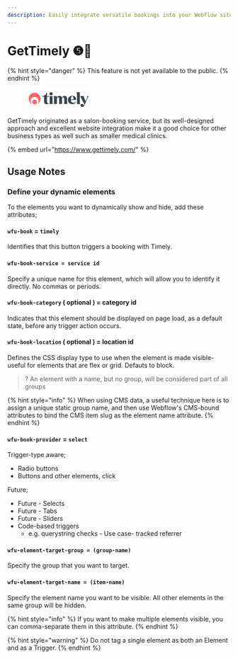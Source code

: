 ```yaml
---
description: Easily integrate versatile bookings into your Webflow site using GetTimely
---
```


# GetTimely ❺🧪

{% hint style="danger" %}
This feature is not yet available to the public.&#x20;
{% endhint %}

<div align="left">

<figure><img src="../.gitbook/assets/image (52).png" alt=""><figcaption></figcaption></figure>

</div>

GetTimely originated as a salon-booking service, but its well-designed approach and excellent website integration make it a good choice for other business types as well such as smaller medical clinics.&#x20;

{% embed url="https://www.gettimely.com/" %}

## Usage Notes

### Define your dynamic elements

To the elements you want to dynamically show and hide, add these attributes;

#### `wfu-book` = `timely`

Identifies that this button triggers a booking with Timely.

#### `wfu-book-service = service id`

Specify a unique name for this element, which will allow you to identify it directly. No commas or periods.&#x20;

#### `wfu-book-category` ( optional ) = category id

Indicates that this element should be displayed on page load, as a default state, before any trigger action occurs.&#x20;

#### `wfu-book-location` ( optional ) = location id

Defines the CSS display type to use when the element is made visible- useful for elements that are flex or grid.  Defauts to block.&#x20;

> ? An element with a name, but no group, will be considered part of all groups&#x20;

{% hint style="info" %}
When using CMS data, a useful technique here is to assign a unique static group name, and then use Webflow's CMS-bound attributes to bind the CMS item slug as the element name attribute.&#x20;
{% endhint %}

#### `wfu-book-provider` = `select`

Trigger-type aware;

* Radio buttons
* Buttons and other elements, click&#x20;

Future;

* Future - Selects&#x20;
* Future - Tabs
* Future - Sliders
* Code-based triggers
  * e.g. querystring checks - Use case- tracked referrer&#x20;

#### `wfu-element-target-group = (group-name)`

Specify the group that you want to target.

#### `wfu-element-target-name = (item-name)`

Specify the element name you want to be visible. All other elements in the same group will be hidden.&#x20;

{% hint style="info" %}
If you want to make multiple elements visible, you can comma-separate them in this attribute.&#x20;
{% endhint %}

{% hint style="warning" %}
Do not tag a single element as both an Element and as a Trigger.&#x20;
{% endhint %}









